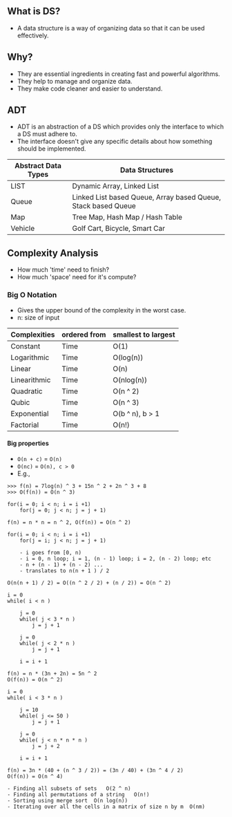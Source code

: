 ## What is DS?
- A data structure is a way of organizing data so that it can be used effectively.

## Why?
- They are essential ingredients in creating fast and powerful algorithms.
- They help to manage and organize data.
- They make code cleaner and easier to understand.


## ADT
- ADT is an abstraction of a DS which provides only the interface to which a DS must adhere to.
- The interface doesn't give any specific details about how something should be implemented.

| Abstract Data Types | Data Structures |
| --- | --- |
| LIST | Dynamic Array, Linked List |
| Queue | Linked List based Queue, Array based Queue, Stack based Queue |
| Map | Tree Map, Hash Map / Hash Table |
| Vehicle | Golf Cart, Bicycle, Smart Car |

## Complexity Analysis
- How much 'time' need to finish?
- How much 'space' need for it's compute?

### Big O Notation
- Gives the upper bound of the complexity in the worst case.
- n: size of input

| Complexities  | ordered from  | smallest to largest |
| - | - | - |
| Constant | Time | O(1) |
| Logarithmic | Time | O(log(n)) |
| Linear | Time | O(n) |
| Linearithmic | Time | O(nlog(n)) |
| Quadratic | Time | O(n ^ 2) |
| Qubic | Time | O(n ^ 3) |
| Exponential | Time | O(b ^ n), b > 1 |
| Factorial | Time | O(n!) |

#### Big properties
- `O(n + c)` = `O(n)`
- `O(nc)` = `O(n), c > 0`
- E.g., 
```
>>> f(n) = 7log(n) ^ 3 + 15n ^ 2 + 2n ^ 3 + 8
>>> O(f(n)) = O(n ^ 3)
```
```
for(i = 0; i < n; i = i +1)
    for(j = 0; j < n; j = j + 1)

f(n) = n * n = n ^ 2, O(f(n)) = O(n ^ 2)
```
```
for(i = 0; i < n; i = i +1)
    for(j = i; j < n; j = j + 1)

    - i goes from [0, n)
    - i = 0, n loop; i = 1, (n - 1) loop; i = 2, (n - 2) loop; etc
    - n + (n - 1) + (n - 2) ...
    - translates to n(n + 1 ) / 2

O(n(n + 1) / 2) = O((n ^ 2 / 2) + (n / 2)) = O(n ^ 2)
```

```
i = 0
while( i < n )

    j = 0
    while( j < 3 * n )
        j = j + 1

    j = 0
    while( j < 2 * n )
        j = j + 1

    i = i + 1

f(n) = n * (3n + 2n) = 5n ^ 2
O(f(n)) = O(n ^ 2)
```

```
i = 0
while( i < 3 * n )

    j = 10
    while( j <= 50 )
        j = j + 1

    j = 0
    while( j < n * n * n )
        j = j + 2

    i = i + 1

f(n) = 3n * (40 + (n ^ 3 / 2)) = (3n / 40) + (3n ^ 4 / 2)
O(f(n)) = O(n ^ 4)
```
```
- Finding all subsets of sets   O(2 ^ n)
- Finding all permutations of a string   O(n!)
- Sorting using merge sort  O(n log(n))
- Iterating over all the cells in a matrix of size n by m  O(nm)
```